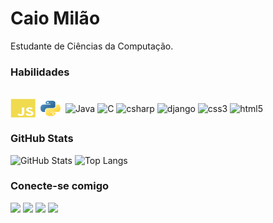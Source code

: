 # Caio Milão

Estudante de Ciências da Computação.

### Habilidades
<div style="display: inline_block"><br>
  <img align="center" alt="Js" height="30" width="40" src="https://raw.githubusercontent.com/devicons/devicon/master/icons/javascript/javascript-plain.svg">
  <img align="center" alt="Python" height="30" width="40" src="https://raw.githubusercontent.com/devicons/devicon/master/icons/python/python-original.svg">
  <img align="center" alt="Java" height="30" width="40" src="https://cdn.jsdelivr.net/gh/devicons/devicon@latest/icons/java/java-original.svg">
  <img align="center" alt="C" height="30" width="40" src="https://cdn.jsdelivr.net/gh/devicons/devicon@latest/icons/c/c-original.svg">
  <img align="center" alt="csharp" height="30" width="40" src="https://cdn.jsdelivr.net/gh/devicons/devicon@latest/icons/csharp/csharp-original.svg">
  <img align="center" alt="django" height="30" width="40" src="https://cdn.jsdelivr.net/gh/devicons/devicon@latest/icons/django/django-plain.svg">
  <img align="center" alt="css3" height="30" width="40" src="https://cdn.jsdelivr.net/gh/devicons/devicon@latest/icons/css3/css3-original-wordmark.svg">
  <img align="center" alt="html5" height="30" width="40" src="https://cdn.jsdelivr.net/gh/devicons/devicon@latest/icons/html5/html5-original-wordmark.svg">
          


</div>

### GitHub Stats

![GitHub Stats](https://github-readme-stats.vercel.app/api?username=Cablade&show_icons=true&theme=react)
![Top Langs](https://github-readme-stats.vercel.app/api/top-langs/?username=cablade&layout=compact&theme=react)

 ### Conecte-se comigo
<div> 
  <a href = "mailto:cmilao721@gmail.com"><img src="https://img.shields.io/badge/-Gmail-%23333?style=for-the-badge&logo=gmail&logoColor=white" target="_blank"></a>
  <a href="https://www.linkedin.com/in/caiomilao" target="_blank"><img src="https://img.shields.io/badge/-LinkedIn-%230077B5?style=for-the-badge&logo=linkedin&logoColor=white" target="_blank"></a>
  <a href="https://www.dio.me/users/caiohmilao"><img src="https://img.shields.io/badge/-Meu%20Perfil%20na%20DIO-30A3DC?style=for-the-badge"></a>
  <a href = "https://github.com/Cablade"><img src="https://img.shields.io/badge/GitHub-100000?style=for-the-badge&logo=github&logoColor=white" target="_blank"></a>
</div>
